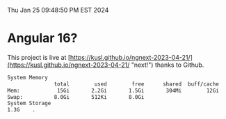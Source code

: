 Thu Jan 25 09:48:50 PM EST 2024

# Angular 16?


This project is live at [https://kusl.github.io/ngnext-2023-04-21/](https://kusl.github.io/ngnext-2023-04-21/ "next!") thanks to Github.

```bash
System Memory
               total        used        free      shared  buff/cache   available
Mem:            15Gi       2.2Gi       1.5Gi       304Mi        12Gi        13Gi
Swap:          8.0Gi       512Ki       8.0Gi
System Storage
1.3G	.
